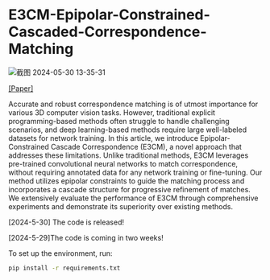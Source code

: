 # E3CM-Epipolar-Constrained-Cascaded-Correspondence-Matching

![截图 2024-05-30 13-35-31](https://github.com/bobojiang26/E3CM-Epipolar-Constrained-Cascaded-Correspondence-Matching/assets/91231457/cd3c79fa-df6a-40e0-9509-9ffc31b02e24)

[[Paper]](https://arxiv.org/pdf/2308.16555) 

Accurate and robust correspondence matching is of utmost importance for various 3D computer vision tasks. However, traditional explicit programming-based methods often struggle to handle challenging scenarios, and deep learning-based methods require large well-labeled datasets for network training. In this article, we introduce Epipolar-Constrained Cascade Correspondence (E3CM), a novel approach that addresses these limitations. Unlike traditional methods, E3CM leverages pre-trained convolutional neural networks to match correspondence, without requiring annotated data for any network training or fine-tuning. Our method utilizes epipolar constraints to guide the matching process and incorporates a cascade structure for progressive refinement of matches. We extensively evaluate the performance of E3CM through comprehensive experiments and demonstrate its superiority over existing methods.


[2024-5-30] The code is released!

[2024-5-29]The code is coming in two weeks!


To set up the environment, run:

```sh
pip install -r requirements.txt
